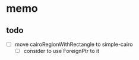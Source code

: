 memo
====

todo
----

* [ ] move cairoRegionWithRectangle to simple-cairo
	+ [ ] consider to use ForeignPtr to it
